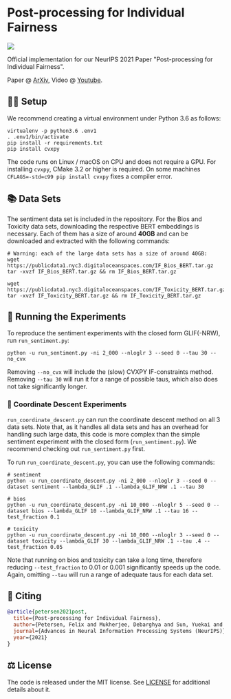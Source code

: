 # Post-processing for Individual Fairness 

![](http://petersen.ai/images/if-post-processing-logo-low.png)

Official implementation for our NeurIPS 2021 Paper "Post-processing for Individual Fairness".

Paper @ [ArXiv](https://arxiv.org/pdf/2110.13796.pdf),
Video @ [Youtube](https://www.youtube.com/watch?v=9PyKODDewPA).


## 👩‍💻 Setup

We recommend creating a virtual environment under Python 3.6 as follows:

```shell script
virtualenv -p python3.6 .env1
. .env1/bin/activate
pip install -r requirements.txt
pip install cvxpy
```

The code runs on Linux / macOS on CPU and does not require a GPU. 
For installing `cvxpy`, CMake 3.2 or higher is required. 
On some machines `CFLAGS=-std=c99 pip install cvxpy` fixes a compiler error.

## 📚 Data Sets

The sentiment data set is included in the repository.
For the Bios and Toxicity data sets, downloading the respective BERT embeddings is necessary.
Each of them has a size of around **40GB** and can be downloaded and extracted with the following commands:

```shell
# Warning: each of the large data sets has a size of around 40GB:
wget https://publicdata1.nyc3.digitaloceanspaces.com/IF_Bios_BERT.tar.gz
tar -xvzf IF_Bios_BERT.tar.gz && rm IF_Bios_BERT.tar.gz

wget https://publicdata1.nyc3.digitaloceanspaces.com/IF_Toxicity_BERT.tar.gz
tar -xvzf IF_Toxicity_BERT.tar.gz && rm IF_Toxicity_BERT.tar.gz
```

## 🧫 Running the Experiments

To reproduce the sentiment experiments with the closed form GLIF(-NRW), run `run_sentiment.py`:

```shell
python -u run_sentiment.py -ni 2_000 --nloglr 3 --seed 0 --tau 30 --no_cvx
```
Removing `--no_cvx` will include the (slow) CVXPY IF-constraints method.
Removing `--tau 30` will run it for a range of possible taus, which also does not take significantly longer.

### 🧪 Coordinate Descent Experiments

`run_coordinate_descent.py` can run the coordinate descent method on all 3 data sets.
Note that, as it handles all data sets and has an overhead for handling such large data, this code is more complex than 
the simple sentiment experiment with the closed form (`run_sentiment.py`). We recommend checking out `run_sentiment.py`
first.

To run `run_coordinate_descent.py`, you can use the following commands:

```shell
# sentiment
python -u run_coordinate_descent.py -ni 2_000 --nloglr 3 --seed 0 --dataset sentiment --lambda_GLIF .1 --lambda_GLIF_NRW .1 --tau 30

# bios
python -u run_coordinate_descent.py -ni 10_000 --nloglr 5 --seed 0 --dataset bios --lambda_GLIF 10 --lambda_GLIF_NRW .1 --tau 16 --test_fraction 0.1

# toxicity
python -u run_coordinate_descent.py -ni 10_000 --nloglr 3 --seed 0 --dataset toxicity --lambda_GLIF 30 --lambda_GLIF_NRW .1 --tau .4 --test_fraction 0.05
```

Note that running on bios and toxicity can take a long time, therefore reducing `--test_fraction` to 0.01 or 0.001 
significantly speeds up the code.
Again, omitting `--tau` will run a range of adequate taus for each data set.



## 📖 Citing

```bibtex
@article{petersen2021post,
  title={Post-processing for Individual Fairness},
  author={Petersen, Felix and Mukherjee, Debarghya and Sun, Yuekai and Yurochkin, Mikhail},
  journal={Advances in Neural Information Processing Systems (NeurIPS)},
  year={2021}
}
```

## ⚖ License

The code is released under the MIT license. See [LICENSE](LICENSE) for additional details about it.




